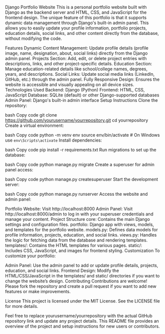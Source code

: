 Django Portfolio Website
This is a personal portfolio website built with Django as the backend server and HTML, CSS, and JavaScript for the frontend design. The unique feature of this portfolio is that it supports dynamic data management through Django's built-in admin panel. This allows you to easily update your profile information, portfolio projects, education details, social links, and other content directly from the database, without modifying the code.

Features
Dynamic Content Management: Update profile details (profile image, name, designation, about, social links) directly from the Django admin panel.
Projects Section: Add, edit, or delete project entries with descriptions, links, and other project-specific details.
Education Section: Manage education-related details like school/college names, degrees, years, and descriptions.
Social Links: Update social media links (LinkedIn, GitHub, etc.) through the admin panel.
Fully Responsive Design: Ensures the website is accessible and visually appealing on all device sizes.
Technologies Used
Backend: Django (Python)
Frontend: HTML, CSS, JavaScript
Database: SQLite (default) or other Django-supported databases
Admin Panel: Django's built-in admin interface
Setup Instructions
Clone the repository:

bash
Copy code
git clone https://github.com/yourusername/yourrepository.git
cd yourrepository
Create a virtual environment:

bash
Copy code
python -m venv env
source env/bin/activate   # On Windows use `env\Scripts\activate`
Install dependencies:

bash
Copy code
pip install -r requirements.txt
Run migrations to set up the database:

bash
Copy code
python manage.py migrate
Create a superuser for admin panel access:

bash
Copy code
python manage.py createsuperuser
Start the development server:

bash
Copy code
python manage.py runserver
Access the website and admin panel:

Portfolio Website: Visit http://localhost:8000
Admin Panel: Visit http://localhost:8000/admin to log in with your superuser credentials and manage your content.
Project Structure
core: Contains the main Django settings and configuration files.
portfolio: Django app with views, models, and templates for the portfolio website.
models.py: Defines data models for profile information, projects, education, and social links.
views.py: Handles the logic for fetching data from the database and rendering templates.
templates/: Contains the HTML templates for various pages.
static/: Includes CSS, JavaScript, and images for frontend styling.
Customization
To customize your portfolio:

Admin Panel: Use the admin panel to add or update profile details, projects, education, and social links.
Frontend Design: Modify the HTML/CSS/JavaScript in the templates/ and static/ directories if you want to change the website’s design.
Contributing
Contributions are welcome! Please fork the repository and create a pull request if you want to add new features or make improvements.

License
This project is licensed under the MIT License. See the LICENSE file for more details.

Feel free to replace yourusername/yourrepository with the actual GitHub repository link and update any project details. This README file provides an overview of the project and setup instructions for new users or contributors.






